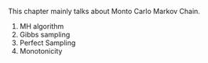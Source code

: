 This chapter mainly talks about Monto Carlo Markov Chain.

1. MH algorithm
2. Gibbs sampling
3. Perfect Sampling
4. Monotonicity